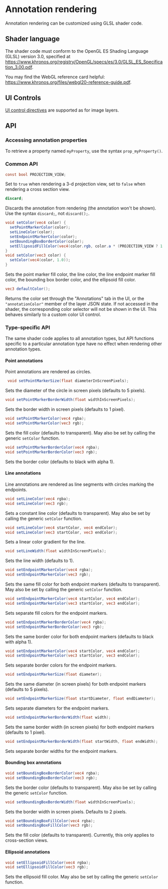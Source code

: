 # Annotation rendering

Annotation rendering can be customized using GLSL shader code.

## Shader language

The shader code must conform to the OpenGL ES Shading Language (GLSL) version 3.0, specified at <https://www.khronos.org/registry/OpenGL/specs/es/3.0/GLSL_ES_Specification_3.00.pdf>.

You may find the WebGL reference card helpful: <https://www.khronos.org/files/webgl20-reference-guide.pdf>.

## UI Controls

[UI control directives](../sliceview/image_layer_rendering.md#ui-controls) are supported as for image layers.

## API

### Accessing annotation properties

To retrieve a property named `myProperty`, use the syntax `prop_myProperty()`.

### Common API

```glsl
const bool PROJECTION_VIEW;
```
Set to `true` when rendering a 3-d projection view, set to `false` when rendering a cross section view.

```glsl
discard;
```
Discards the annotation from rendering (the annotation won't be shown).  Use the syntax `discard;`, not `discard();`.

```glsl
void setColor(vec4 color) {
  setPointMarkerColor(color);
  setLineColor(color);
  setEndpointMarkerColor(color);
  setBoundingBoxBorderColor(color);
  setEllipsoidFillColor(vec4(color.rgb, color.a * (PROJECTION_VIEW ? 1.0 : 0.5)));
}
void setColor(vec3 color) {
  setColor(vec4(color, 1.0));
}
```
Sets the point marker fill color, the line color, the line endpoint marker fill color, the bounding
box border color, and the ellipsoid fill color.

```glsl
vec3 defaultColor();
```
Returns the color set through the "Annotations" tab in the UI, or the `"annotationColor"` member of the layer JSON state.  If not accessed in the shader, the corresponding color selector will not be shown in the UI.  This behaves similarly to a custom color UI control.

### Type-specific API

The same shader code applies to all annotation types, but API functions specific to a particular
annotation type have no effect when rendering other annotation types.

#### Point annotations

Point annotations are rendered as circles.

```glsl
 void setPointMarkerSize(float diameterInScreenPixels);
```
Sets the diameter of the circle in screen pixels (defaults to 5 pixels).

```glsl
void setPointMarkerBorderWidth(float widthInScreenPixels);
```
Sets the border width in screen pixels (defaults to 1 pixel).

```glsl
void setPointMarkerColor(vec4 rgba);
void setPointMarkerColor(vec3 rgb);
```
Sets the fill color (defaults to transparent).  May also be set by calling the generic `setColor` function.

```glsl
void setPointMarkerBorderColor(vec4 rgba);
void setPointMarkerBorderColor(vec3 rgb);
```
Sets the border color (defaults to black with alpha 1).

#### Line annotations

Line annotations are rendered as line segments with circles marking the endpoints.

```glsl
void setLineColor(vec4 rgba);
void setLineColor(vec3 rgb);
```
Sets a constant line color (defaults to transparent).  May also be set by calling the generic `setColor` function.

```glsl
void setLineColor(vec4 startColor, vec4 endColor);
void setLineColor(vec3 startColor, vec3 endColor);
```
Sets a linear color gradient for the line.

```glsl
void setLineWidth(float widthInScreenPixels);
```
Sets the line width (defaults to 1).

```glsl
void setEndpointMarkerColor(vec4 rgba);
void setEndpointMarkerColor(vec3 rgb);
```
Sets the same fill color for both endpoint markers (defaults to transparent).  May also be set by calling the generic `setColor` function.

```glsl
void setEndpointMarkerColor(vec4 startColor, vec4 endColor);
void setEndpointMarkerColor(vec3 startColor, vec3 endColor);
```
Sets separate fill colors for the endpoint markers.

```glsl
void setEndpointMarkerBorderColor(vec4 rgba);
void setEndpointMarkerBorderColor(vec3 rgb);
```
Sets the same border color for both endpoint markers (defaults to black with alpha 1).

```glsl
void setEndpointMarkerColor(vec4 startColor, vec4 endColor);
void setEndpointMarkerColor(vec3 startColor, vec3 endColor);
```
Sets separate border colors for the endpoint markers.

```glsl
void setEndpointMarkerSize(float diameter);
```
Sets the same diameter (in screen pixels) for both endpoint markers (defaults to 5 pixels).

```glsl
void setEndpointMarkerSize(float startDiameter, float endDiameter);
```
Sets separate diameters for the endpoint markers.

```glsl
void setEndpointMarkerBorderWidth(float width);
```
Sets the same border width (in screen pixels) for both endpoint markers (defaults to 1 pixel).

```glsl
void setEndpointMarkerBorderWidth(float startWidth, float endWidth);
```
Sets separate border widths for the endpoint markers.

#### Bounding box annotations

```glsl
void setBoundingBoxBorderColor(vec4 rgba);
void setBoundingBoxBorderColor(vec3 rgb);
```
Sets the border color (defaults to transparent).  May also be set by calling the generic `setColor` function.

```glsl
void setBoundingBoxBorderWidth(float widthInScreenPixels);
```
Sets the border width in screen pixels.  Defaults to 2 pixels.

```glsl
void setBoundingBoxFillColor(vec4 rgba);
void setBoundingBoxFillColor(vec3 rgb);
```
Sets the fill color (defaults to transparent).  Currently, this only applies to cross-section views.

#### Ellipsoid annotations

```glsl
void setEllipsoidFillColor(vec4 rgba);
void setEllipsoidFillColor(vec3 rgb);
```
Sets the ellipsoid fill color.  May also be set by calling the generic `setColor` function.
